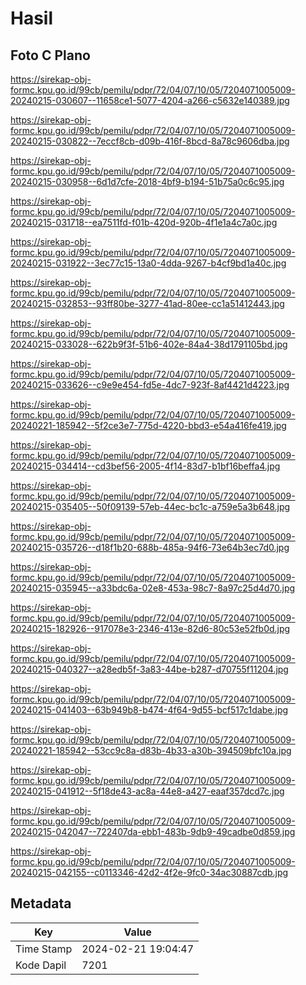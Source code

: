 # Hasil

## Foto C Plano

https://sirekap-obj-formc.kpu.go.id/99cb/pemilu/pdpr/72/04/07/10/05/7204071005009-20240215-030607--11658ce1-5077-4204-a266-c5632e140389.jpg

https://sirekap-obj-formc.kpu.go.id/99cb/pemilu/pdpr/72/04/07/10/05/7204071005009-20240215-030822--7eccf8cb-d09b-416f-8bcd-8a78c9606dba.jpg

https://sirekap-obj-formc.kpu.go.id/99cb/pemilu/pdpr/72/04/07/10/05/7204071005009-20240215-030958--6d1d7cfe-2018-4bf9-b194-51b75a0c6c95.jpg

https://sirekap-obj-formc.kpu.go.id/99cb/pemilu/pdpr/72/04/07/10/05/7204071005009-20240215-031718--ea7511fd-f01b-420d-920b-4f1e1a4c7a0c.jpg

https://sirekap-obj-formc.kpu.go.id/99cb/pemilu/pdpr/72/04/07/10/05/7204071005009-20240215-031922--3ec77c15-13a0-4dda-9267-b4cf9bd1a40c.jpg

https://sirekap-obj-formc.kpu.go.id/99cb/pemilu/pdpr/72/04/07/10/05/7204071005009-20240215-032853--93ff80be-3277-41ad-80ee-cc1a51412443.jpg

https://sirekap-obj-formc.kpu.go.id/99cb/pemilu/pdpr/72/04/07/10/05/7204071005009-20240215-033028--622b9f3f-51b6-402e-84a4-38d1791105bd.jpg

https://sirekap-obj-formc.kpu.go.id/99cb/pemilu/pdpr/72/04/07/10/05/7204071005009-20240215-033626--c9e9e454-fd5e-4dc7-923f-8af4421d4223.jpg

https://sirekap-obj-formc.kpu.go.id/99cb/pemilu/pdpr/72/04/07/10/05/7204071005009-20240221-185942--5f2ce3e7-775d-4220-bbd3-e54a416fe419.jpg

https://sirekap-obj-formc.kpu.go.id/99cb/pemilu/pdpr/72/04/07/10/05/7204071005009-20240215-034414--cd3bef56-2005-4f14-83d7-b1bf16beffa4.jpg

https://sirekap-obj-formc.kpu.go.id/99cb/pemilu/pdpr/72/04/07/10/05/7204071005009-20240215-035405--50f09139-57eb-44ec-bc1c-a759e5a3b648.jpg

https://sirekap-obj-formc.kpu.go.id/99cb/pemilu/pdpr/72/04/07/10/05/7204071005009-20240215-035726--d18f1b20-688b-485a-94f6-73e64b3ec7d0.jpg

https://sirekap-obj-formc.kpu.go.id/99cb/pemilu/pdpr/72/04/07/10/05/7204071005009-20240215-035945--a33bdc6a-02e8-453a-98c7-8a97c25d4d70.jpg

https://sirekap-obj-formc.kpu.go.id/99cb/pemilu/pdpr/72/04/07/10/05/7204071005009-20240215-182926--917078e3-2346-413e-82d6-80c53e52fb0d.jpg

https://sirekap-obj-formc.kpu.go.id/99cb/pemilu/pdpr/72/04/07/10/05/7204071005009-20240215-040327--a28edb5f-3a83-44be-b287-d70755f11204.jpg

https://sirekap-obj-formc.kpu.go.id/99cb/pemilu/pdpr/72/04/07/10/05/7204071005009-20240215-041403--63b949b8-b474-4f64-9d55-bcf517c1dabe.jpg

https://sirekap-obj-formc.kpu.go.id/99cb/pemilu/pdpr/72/04/07/10/05/7204071005009-20240221-185942--53cc9c8a-d83b-4b33-a30b-394509bfc10a.jpg

https://sirekap-obj-formc.kpu.go.id/99cb/pemilu/pdpr/72/04/07/10/05/7204071005009-20240215-041912--5f18de43-ac8a-44e8-a427-eaaf357dcd7c.jpg

https://sirekap-obj-formc.kpu.go.id/99cb/pemilu/pdpr/72/04/07/10/05/7204071005009-20240215-042047--722407da-ebb1-483b-9db9-49cadbe0d859.jpg

https://sirekap-obj-formc.kpu.go.id/99cb/pemilu/pdpr/72/04/07/10/05/7204071005009-20240215-042155--c0113346-42d2-4f2e-9fc0-34ac30887cdb.jpg


## Metadata

| Key        | Value               |
| ---------- | ------------------- |
| Time Stamp | 2024-02-21 19:04:47 |
| Kode Dapil | 7201                |



